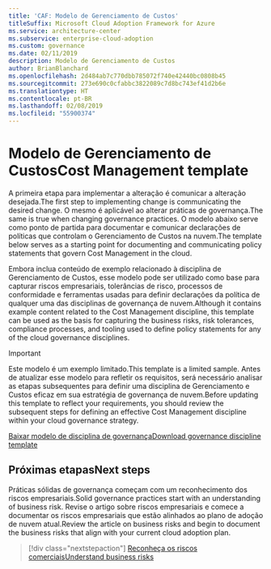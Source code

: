 ```yaml
---
title: 'CAF: Modelo de Gerenciamento de Custos'
titleSuffix: Microsoft Cloud Adoption Framework for Azure
ms.service: architecture-center
ms.subservice: enterprise-cloud-adoption
ms.custom: governance
ms.date: 02/11/2019
description: Modelo de Gerenciamento de Custos
author: BrianBlanchard
ms.openlocfilehash: 2d484ab7c770dbb785072f740e42440bc0808b45
ms.sourcegitcommit: 273e690c0cfabbc3822089c7d8bc743ef41d2b6e
ms.translationtype: HT
ms.contentlocale: pt-BR
ms.lasthandoff: 02/08/2019
ms.locfileid: "55900374"
---
```

# <a name="cost-management-template"></a><span data-ttu-id="2524a-103">Modelo de Gerenciamento de Custos</span><span class="sxs-lookup"><span data-stu-id="2524a-103">Cost Management template</span></span>

<span data-ttu-id="2524a-104">A primeira etapa para implementar a alteração é comunicar a alteração desejada.</span><span class="sxs-lookup"><span data-stu-id="2524a-104">The first step to implementing change is communicating the desired change.</span></span> <span data-ttu-id="2524a-105">O mesmo é aplicável ao alterar práticas de governança.</span><span class="sxs-lookup"><span data-stu-id="2524a-105">The same is true when changing governance practices.</span></span> <span data-ttu-id="2524a-106">O modelo abaixo serve como ponto de partida para documentar e comunicar declarações de políticas que controlam o Gerenciamento de Custos na nuvem.</span><span class="sxs-lookup"><span data-stu-id="2524a-106">The template below serves as a starting point for documenting and communicating policy statements that govern Cost Management in the cloud.</span></span>

<span data-ttu-id="2524a-107">Embora inclua conteúdo de exemplo relacionado à disciplina de Gerenciamento de Custos, esse modelo pode ser utilizado como base para capturar riscos empresariais, tolerâncias de risco, processos de conformidade e ferramentas usadas para definir declarações da política de qualquer uma das disciplinas de governança de nuvem.</span><span class="sxs-lookup"><span data-stu-id="2524a-107">Although it contains example content related to the Cost Management discipline, this template can be used as the basis for capturing the business risks, risk tolerances, compliance processes, and tooling used to define policy statements for any of the cloud governance disciplines.</span></span>

> [!IMPORTANT]
> <span data-ttu-id="2524a-108">Este modelo é um exemplo limitado.</span><span class="sxs-lookup"><span data-stu-id="2524a-108">This template is a limited sample.</span></span> <span data-ttu-id="2524a-109">Antes de atualizar esse modelo para refletir os requisitos, será necessário analisar as etapas subsequentes para definir uma disciplina de Gerenciamento e Custos eficaz em sua estratégia de governança de nuvem.</span><span class="sxs-lookup"><span data-stu-id="2524a-109">Before updating this template to reflect your requirements, you should review the subsequent steps for defining an effective Cost Management discipline within your cloud governance strategy.</span></span>

<!-- markdownlint-disable MD033 -->

 <span data-ttu-id="2524a-110"><a href="https://archcenter.blob.core.windows.net/cdn/fusion/governance/Governance Discipline Template.docx">Baixar modelo de disciplina de governança</a></span><span class="sxs-lookup"><span data-stu-id="2524a-110"><a href="https://archcenter.blob.core.windows.net/cdn/fusion/governance/Governance Discipline Template.docx">Download governance discipline template</a></span></span>

<!-- markdownlint-enable MD033 -->

## <a name="next-steps"></a><span data-ttu-id="2524a-111">Próximas etapas</span><span class="sxs-lookup"><span data-stu-id="2524a-111">Next steps</span></span>

<span data-ttu-id="2524a-112">Práticas sólidas de governança começam com um reconhecimento dos riscos empresariais.</span><span class="sxs-lookup"><span data-stu-id="2524a-112">Solid governance practices start with an understanding of business risk.</span></span> <span data-ttu-id="2524a-113">Revise o artigo sobre riscos empresariais e comece a documentar os riscos empresariais que estão alinhados ao plano de adoção de nuvem atual.</span><span class="sxs-lookup"><span data-stu-id="2524a-113">Review the article on business risks and begin to document the business risks that align with your current cloud adoption plan.</span></span>

> [!div class="nextstepaction"]
> [<span data-ttu-id="2524a-114">Reconheça os riscos comerciais</span><span class="sxs-lookup"><span data-stu-id="2524a-114">Understand business risks</span></span>](./business-risks.md)
